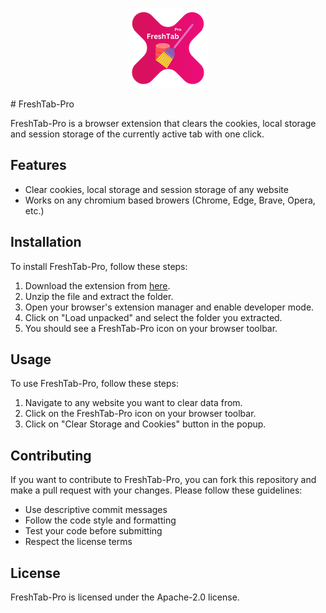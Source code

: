<p align="center">
  <img width="128" height="128" src="https://raw.githubusercontent.com/L337C0D3R/FreshTab-Pro/main/assets/icon128.png">
</p>
# FreshTab-Pro

FreshTab-Pro is a browser extension that clears the cookies, local storage and session storage of the currently active tab with one click.

## Features

- Clear cookies, local storage and session storage of any website
- Works on any chromium based browers (Chrome, Edge, Brave, Opera, etc.)

## Installation

To install FreshTab-Pro, follow these steps:

1. Download the extension from [here]([https://example.com/freshtab-pro.zip](https://github.com/L337C0D3R/FreshTab-Pro/releases/download/v1.0/FreshTab-Pro_v1.0.zip)).
2. Unzip the file and extract the folder.
3. Open your browser's extension manager and enable developer mode.
4. Click on "Load unpacked" and select the folder you extracted.
5. You should see a FreshTab-Pro icon on your browser toolbar.

## Usage

To use FreshTab-Pro, follow these steps:

1. Navigate to any website you want to clear data from.
2. Click on the FreshTab-Pro icon on your browser toolbar.
3. Click on "Clear Storage and Cookies" button in the popup.

## Contributing

If you want to contribute to FreshTab-Pro, you can fork this repository and make a pull request with your changes. Please follow these guidelines:

- Use descriptive commit messages
- Follow the code style and formatting
- Test your code before submitting
- Respect the license terms

## License

FreshTab-Pro is licensed under the Apache-2.0 license.
